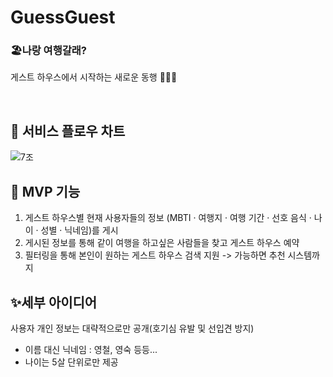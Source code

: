 # GuessGuest
### 🏖나랑 여행갈래?  
게스트 하우스에서 시작하는 새로운 동행 👨‍👦‍👦  

<br/>

## 📌 서비스 플로우 차트
![7조](https://github.com/user-attachments/assets/d08a01f6-5d8b-49ed-baa8-c7405752abca)
<br/>
## 🎯 MVP 기능

1. 게스트 하우스별 현재 사용자들의 정보 (MBTI · 여행지 · 여행 기간 · 선호 음식 · 나이 · 성별 · 닉네임)를 게시
2. 게시된 정보를 통해 같이 여행을 하고싶은 사람들을 찾고 게스트 하우스 예약
3. 필터링을 통해 본인이 원하는 게스트 하우스 검색 지원 -> 가능하면 추천 시스템까지

## ✨세부 아이디어
사용자 개인 정보는 대략적으로만 공개(호기심 유발 및 선입견 방지)
- 이름 대신 닉네임 : 영철, 영숙 등등...
- 나이는 5살 단위로만 제공


